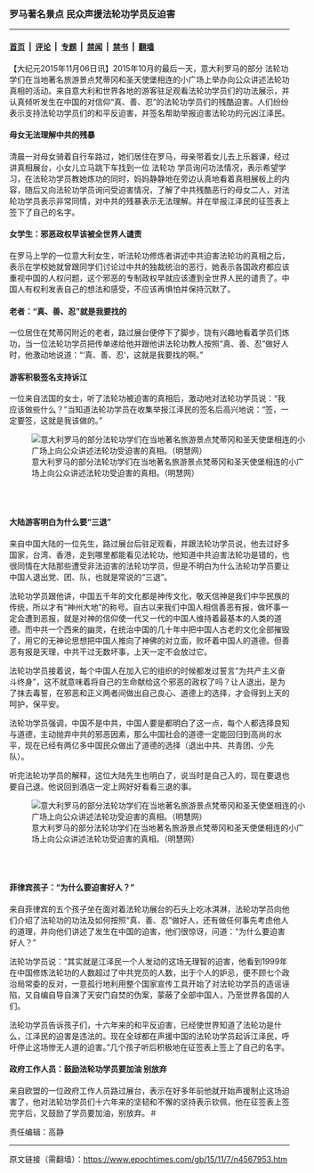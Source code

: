 ### 罗马著名景点 民众声援法轮功学员反迫害

---

#### [首页](../../../..?n4567953) &nbsp;|&nbsp; [评论](../../../../../epoch-comment?n4567953) &nbsp;|&nbsp; [专题](../../../../../epoch-special?n4567953) &nbsp;|&nbsp; [禁闻](../../../../../epoch-news?n4567953) &nbsp;|&nbsp; [禁书](../../../../../books?n4567953) &nbsp;|&nbsp; [翻墙](https://github.com/gfw-breaker/nogfw/blob/master/README.md?n4567953)


<div class="post_content" id="artbody" itemprop="articleBody">
 <!-- article content begin -->
 <p>
  【大纪元2015年11月06日讯】2015年10月的最后一天，意大利罗马的部分
  <ok href="https://www.epochtimes.com/gb/tag/%E6%B3%95%E8%BD%AE%E5%8A%9F.html">
   法轮功
  </ok>
  学们在当地著名旅游景点梵蒂冈和圣天使堡相连的小广场上举办向公众讲述法轮功真相的活动。来自意大利和世界各地的游客驻足观看法轮功学员们的功法展示，并认真倾听发生在中国的对信仰“真、善、忍”的法轮功学员们的残酷迫害。人们纷纷表示支持法轮功学员们的和平反迫害，并签名帮助举报迫害法轮功的元凶江泽民。
 </p>
 <p>
  <h4>
   母女无法理解中共的残暴
  </h4>
  <p>
   清晨一对母女骑着自行车路过，她们居住在罗马，母亲带着女儿去上乐器课，经过讲真相展台，小女儿立马跳下车找到一位
   <ok href="https://www.epochtimes.com/gb/tag/%E6%B3%95%E8%BD%AE%E5%8A%9F.html">
    法轮功
   </ok>
   学员询问功法情况，表示希望学习，在法轮功学员教她炼功的同时，妈妈静静地在旁边认真地看着真相展板上的内容，随后又向法轮功学员询问受迫害情况，了解了中共残酷恶行的母女二人，对法轮功学员表示非常同情，对中共的残暴表示无法理解。并在举报江泽民的征签表上签下了自己的名字。
  </p>
  <p>
   <h4>
    女学生：邪恶政权早该被全世界人谴责
   </h4>
   <p>
    在罗马上学的一位意大利女生，听法轮功修炼者讲述中共迫害法轮功的真相之后，表示在学校她就曾跟同学们讨论过中共的独裁统治的恶行，她表示各国政府都应该重视中国的人权问题，这个邪恶的专制政权早就应该遭到全世界人民的谴责了。中国人有权利发表自己的想法和感受，不应该再惧怕并保持沉默了。
   </p>
   <p>
    <h4>
     老者：“真、善、忍”就是我要找的
    </h4>
    <p>
     一位居住在梵蒂冈附近的老者，路过展台便停下了脚步，饶有兴趣地看着学员们炼功，当一位法轮功学员把传单递给他并跟他讲法轮功教人按照“真、善、忍”做好人时，他激动地说道：“‘真、善、忍’，这就是我要找的啊。”
    </p>
    <p>
     <h4>
      游客积极签名支持诉江
     </h4>
     <p>
      一位来自法国的女士，听了法轮功被迫害的真相后，激动地对法轮功学员说：“我应该做些什么？”当知道法轮功学员在收集举报江泽民的签名后高兴地说：“签，一定要签，这就是我该做的。”
     </p>
     <figure aria-describedby="caption-attachment-6535329" class="wp-caption aligncenter" id="attachment_6535329" style="width: 500px">
      <ok href=" https://i.epochtimes.com/assets/uploads/2015/11/1511061135491813.jpg" rel="noreferrer noopener" target="_blank">
       <img alt="意大利罗马的部分法轮功学们在当地著名旅游景点梵蒂冈和圣天使堡相连的小广场上向公众讲述法轮功受迫害的真相。（明慧网）" class="size-large wp-image-6535329" src="https://i.epochtimes.com/assets/uploads/2015/11/1511061135491813.jpg" title="意大利罗马的部分法轮功学们在当地著名旅游景点梵蒂冈和圣天使堡相连的小广场上向公众讲述法轮功受迫害的真相。（明慧网）"/>
      </ok>
      <br/><figcaption class="wp-caption-text" id="caption-attachment-6535329">
       意大利罗马的部分法轮功学们在当地著名旅游景点梵蒂冈和圣天使堡相连的小广场上向公众讲述法轮功受迫害的真相。（明慧网）
      </figcaption><br/>
     </figure><br/>
     <p>
      <h4>
       大陆游客明白为什么要“三退”
      </h4>
      <p>
       来自中国大陆的一位先生，路过展台后驻足观看，并跟法轮功学员说，他去过好多国家，台湾、香港，走到哪里都能看见法轮功，他知道中共迫害法轮功是错的，也很同情在大陆那些遭受非法迫害的法轮功学员，但是不明白为什么法轮功学员要让中国人退出党、团、队，也就是常说的“三退”。
      </p>
      <p>
       法轮功学员跟他讲，中国五千年的文化都是神传文化，敬天信神是我们中华民族的传统，所以才有“神州大地”的称号。自古以来我们中国人相信善恶有报，做坏事一定会遭到恶报，就是对神的信仰使一代又一代的中国人维持着最基本的人类的道德。而中共一个西来的幽灵，在统治中国的几十年中把中国人古老的文化全部摧毁了，用它的无神论思想把中国人推向了神佛的对立面，败坏着中国人的道德。但善恶有报是天理，中共干过无数坏事，上天一定不会放过它。
      </p>
      <p>
       法轮功学员接着说，每个中国人在加入它的组织的时候都发过誓言“为共产主义奋斗终身”，这不就意味着将自己的生命献给这个邪恶的政权了吗？让人退出，是为了抹去毒誓，在邪恶和正义两者间做出自己良心、道德上的选择，才会得到上天的呵护，保平安。
      </p>
      <p>
       法轮功学员强调，中国不是中共，中国人要是都明白了这一点，每个人都选择良知与道德，主动抛弃中共的邪恶因素，那么中国社会的道德一定能回归到高尚的水平，现在已经有两亿多中国民众做出了道德的选择（退出中共、共青团、少先队）。
      </p>
      <p>
       听完法轮功学员的解释，这位大陆先生也明白了，说当时是自己入的，现在要退也要自己退。他说回到酒店一定上网好好看看三退的事。
      </p>
      <figure aria-describedby="caption-attachment-6535337" class="wp-caption aligncenter" id="attachment_6535337" style="width: 500px">
       <ok href=" https://i.epochtimes.com/assets/uploads/2015/11/1511061137401813.jpg" rel="noreferrer noopener" target="_blank">
        <img alt="意大利罗马的部分法轮功学们在当地著名旅游景点梵蒂冈和圣天使堡相连的小广场上向公众讲述法轮功受迫害的真相。（明慧网）" class="size-large wp-image-6535337" src="https://i.epochtimes.com/assets/uploads/2015/11/1511061137401813.jpg" title="意大利罗马的部分法轮功学们在当地著名旅游景点梵蒂冈和圣天使堡相连的小广场上向公众讲述法轮功受迫害的真相。（明慧网）"/>
       </ok>
       <br/><figcaption class="wp-caption-text" id="caption-attachment-6535337">
        意大利罗马的部分法轮功学们在当地著名旅游景点梵蒂冈和圣天使堡相连的小广场上向公众讲述法轮功受迫害的真相。（明慧网）
       </figcaption><br/>
      </figure><br/>
      <p>
       <h4>
        菲律宾孩子：“为什么要迫害好人？”
       </h4>
       <p>
        来自菲律宾的五个孩子坐在面对着法轮功展台的石头上吃冰淇淋，法轮功学员向他们介绍了法轮功的功法及如何按照“真、善、忍”做好人，还有做任何事先考虑他人的道理，并向他们讲述了发生在中国的迫害，他们很惊讶，问道：“为什么要迫害好人？”
       </p>
       <p>
        法轮功学员说：“其实就是江泽民一个人发动的这场无理智的迫害，他看到1999年在中国修炼法轮功的人数超过了中共党员的人数，出于个人的妒忌，便不顾七个政治局常委的反对，一意孤行地利用整个国家宣传工具开始了对法轮功学员的造谣诬陷，又自编自导自演了天安门自焚的伪案，蒙蔽了全部中国人，乃至世界各国的人们。
       </p>
       <p>
        法轮功学员告诉孩子们，十六年来的和平反迫害，已经使世界知道了法轮功是什么，江泽民的迫害是违法的。现在全球都在声援中国的法轮功学员起诉江泽民，呼吁停止这场惨无人道的迫害。”几个孩子听后积极地在征签表上签上了自己的名字。
       </p>
       <p>
        <h4>
         政府工作人员：鼓励法轮功学员要加油 别放弃
        </h4>
        <p>
         来自欧盟的一位政府工作人员路过展台，表示在好多年前他就开始声援制止这场迫害了，他对法轮功学员们十六年来的坚韧和不懈的坚持表示钦佩，他在征签表上签完字后，又鼓励了学员要加油，别放弃。＃
        </p>
        <p>
         责任编辑：高静
        </p>
        <p>
         <!-- article content end -->
         <div id="below_article_ad">
         </div>
        </p>
       </p>
      </p>
     </p>
    </p>
   </p>
  </p>
 </p>
</div>


---

原文链接（需翻墙）：https://www.epochtimes.com/gb/15/11/7/n4567953.htm